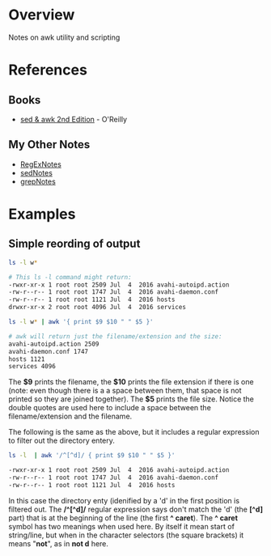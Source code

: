 # Overview

Notes on awk utility and scripting

# References

## Books

* [sed & awk 2nd Edition](https://www.amazon.com/sed-awk-Dale-Dougherty/dp/1565922255/ref=cm_cr_arp_d_product_top?ie=UTF8) - O'Reilly

## My Other Notes

* [RegExNotes](https://github.com/GitLeeRepo/RegExNotes/blob/master/RegExNotes.md#overview)
* [sedNotes](https://github.com/GitLeeRepo/SedAwkAndGrepNotes/blob/master/sedNotes.md#overview)
* [grepNotes](https://github.com/GitLeeRepo/SedAwkAndGrepNotes/blob/master/grepNotes.md#overview)


# Examples

## Simple reording of output

```bash
ls -l w*

# This ls -l command might return:
-rwxr-xr-x 1 root root 2509 Jul  4  2016 avahi-autoipd.action
-rw-r--r-- 1 root root 1747 Jul  4  2016 avahi-daemon.conf
-rw-r--r-- 1 root root 1121 Jul  4  2016 hosts
drwxr-xr-x 2 root root 4096 Jul  4  2016 services

ls -l w* | awk '{ print $9 $10 " " $5 }'

# awk will return just the filename/extension and the size:
avahi-autoipd.action 2509
avahi-daemon.conf 1747
hosts 1121
services 4096
```
The **\$9** prints the filename, the **\$10** prints the file extension if there is one (note: even though there is a a space between them, that space is not printed so they are joined together).  The **\$5** prints the file size.  Notice the double quotes are used here to include a space between the filename/extension and the filename.

The following is the same as the above, but it includes a regular expression to filter out the directory entery.
```bash
ls -l  | awk '/^[^d]/ { print $9 $10 " " $5 }'

-rwxr-xr-x 1 root root 2509 Jul  4  2016 avahi-autoipd.action
-rw-r--r-- 1 root root 1747 Jul  4  2016 avahi-daemon.conf
-rw-r--r-- 1 root root 1121 Jul  4  2016 hosts
```
In this case the directory enty (idenified by a 'd' in the first position is filtered out.  The **/^\[^d\]/** regular expression says don't match the 'd' (the **\[^d\]** part) that is at the beginning of the line (the first **^ caret**).  The **^ caret** symbol has two meanings when used here.  By itself it mean start of string/line, but when in the character selectors (the square brackets) it means "**not**", as in **not d** here.
